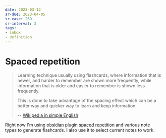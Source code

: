```yaml
---
date: 2023-03-12
sr-due: 2023-04-05
sr-ease: 269
sr-interval: 3
tags:
- inbox
- definition
---
```


# Spaced repetition

> Learning technique usually using flashcards, where information that is newer,
> and harder to remember are shown more frequently, while information that is
> older and easier to remember is shown less frequently.
>
> This is done to take advantage of the spacing effect which can be a better way
> and quicker way to learn and keep information.
>
> --
> [Wikipedia in simple English](https://simple.wikipedia.org/wiki/Spaced_repetition)

Right now I'm using [obsidian](./obsidian.md) plugin [spaced repetition](https://www.stephenmwangi.com/obsidian-spaced-repetition/)
and various note types to generate flashcards. I also use it to select current
notes to work.